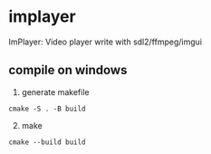# implayer
ImPlayer: Video player write with sdl2/ffmpeg/imgui


## compile on windows

1. generate makefile
```
cmake -S . -B build
```

2. make
```
cmake --build build
```